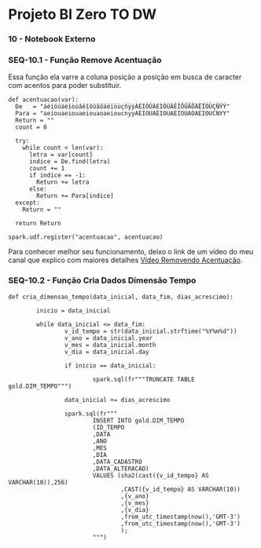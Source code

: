 # Projeto BI Zero TO DW

### 10 - Notebook Externo

### SEQ-10.1 - Função Remove Acentuação

Essa função ela varre a coluna posição a posição em busca de caracter com acentos para poder substituir.

```
def acentuacao(var):
  De   = "áéíóúàèìòùâêîôûãõäëïöüçñÿýÁÉÍÓÚÀÈÌÒÙÂÊÎÔÛÃÕÄËÏÖÜÇÑŸÝ"
  Para = "aeiouaeiouaeiouaoaeioucnyyAEIOUAEIOUAEIOUAOAEIOUCNYY"
  Return = ""
  count = 0

  try:
    while count < len(var):
      letra = var[count]
      indice = De.find(letra)
      count += 1
      if indice == -1:
        Return += letra
      else:
        Return += Para[indice]
  except:
    Return = ""
    
  return Return

spark.udf.register("acentuacao", acentuacao)
```

Para conhecer melhor seu funcionamento, deixo o link de um vídeo do meu canal que explico com maiores detalhes [Vídeo Removendo Acentuação](https://www.youtube.com/watch?v=Vr3Hq0frAA8&t=68s).

### SEQ-10.2 - Função Cria Dados Dimensão Tempo

```
def cria_dimensao_tempo(data_inicial, data_fim, dias_acrescimo):

        inicio = data_inicial

        while data_inicial <= data_fim:
                v_id_tempo = str(data_inicial.strftime("%Y%m%d"))
                v_ano = data_inicial.year
                v_mes = data_inicial.month
                v_dia = data_inicial.day

                if inicio == data_inicial:

                        spark.sql(fr"""TRUNCATE TABLE gold.DIM_TEMPO""")

                data_inicial += dias_acrescimo

                spark.sql(fr"""
                        INSERT INTO gold.DIM_TEMPO 
                        (ID_TEMPO
                        ,DATA
                        ,ANO
                        ,MES
                        ,DIA
                        ,DATA_CADASTRO
                        ,DATA_ALTERACAO) 
                        VALUES (sha2(cast({v_id_tempo} AS VARCHAR(10)),256)
                                ,CAST({v_id_tempo} AS VARCHAR(10))
                                ,{v_ano}
                                ,{v_mes}
                                ,{v_dia}
                                ,from_utc_timestamp(now(),'GMT-3')
                                ,from_utc_timestamp(now(),'GMT-3')
                                );
                        """)

```